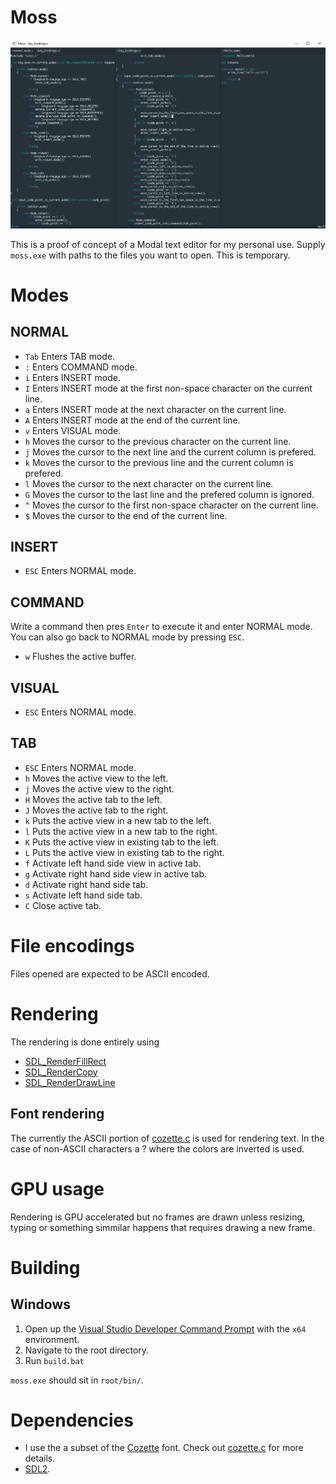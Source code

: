 Moss
====

![Screenshot](screenshot.png)

This is a proof of concept of a Modal text editor for my personal use. Supply
`moss.exe` with paths to the files you want to open. This is temporary.

# Modes
## NORMAL
* `Tab` Enters TAB mode.
* `:` Enters COMMAND mode.
* `i` Enters INSERT mode.
* `I` Enters INSERT mode at the first non-space character on the current line.
* `a` Enters INSERT mode at the next character on the current line.
* `A` Enters INSERT mode at the end of the current line.
* `v` Enters VISUAL mode.
* `h` Moves the cursor to the previous character on the current line.
* `j` Moves the cursor to the next line and the current column is prefered.
* `k` Moves the cursor to the previous line and the current column is prefered.
* `l` Moves the cursor to the next character on the current line.
* `G` Moves the cursor to the last line and the prefered column is ignored.
* `^` Moves the cursor to the first non-space character on the current line.
* `$` Moves the cursor to the end of the current line.

## INSERT
* `ESC` Enters NORMAL mode.

## COMMAND
Write a command then pres `Enter` to execute it and enter NORMAL mode. You can
also go back to NORMAL mode by pressing `ESC`.

* `w` Flushes the active buffer.

## VISUAL
* `ESC` Enters NORMAL mode.

## TAB
* `ESC` Enters NORMAL mode.
* `h` Moves the active view to the left.
* `j` Moves the active view to the right.
* `H` Moves the active tab to the left.
* `J` Moves the active tab to the right.
* `k` Puts the active view in a new tab to the left. 
* `l` Puts the active view in a new tab to the right.
* `K` Puts the active view in existing tab to the left.
* `L` Puts the active view in existing tab to the right.
* `f` Activate left hand side view in active tab.
* `g` Activate right hand side view in active tab.
* `d` Activate right hand side tab.
* `s` Activate left hand side tab.
* `C` Close active tab.

# File encodings
Files opened are expected to be ASCII encoded.

# Rendering
The rendering is done entirely using 

* [SDL_RenderFillRect](https://wiki.libsdl.org/SDL_RenderFillRect)
* [SDL_RenderCopy](https://wiki.libsdl.org/SDL_RenderCopy)
* [SDL_RenderDrawLine](https://wiki.libsdl.org/SDL_RenderDrawLine)

## Font rendering
The currently the ASCII portion of [cozette.c](src/renderer/cozette.c)
is used for rendering text. In the case of non-ASCII characters a
? where the colors are inverted is used.

# GPU usage
Rendering is GPU accelerated but no frames are drawn unless resizing, typing or
something simmilar happens that requires drawing a new frame.

# Building
## Windows
1. Open up the [Visual Studio Developer Command Prompt](https://docs.microsoft.com/en-us/visualstudio/ide/reference/command-prompt-powershell?view=vs-2019) with the `x64` environment.
2. Navigate to the root directory.
3. Run `build.bat`

`moss.exe` should sit in `root/bin/`.

# Dependencies
* I use the a subset of the [Cozette](https://github.com/slavfox/Cozette) font. Check out [cozette.c](src/renderer/cozette.c) for more details.
* [SDL2](https://www.libsdl.org/).
